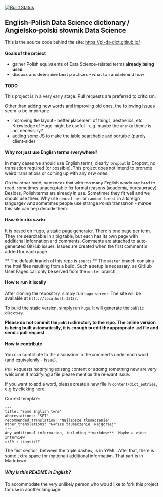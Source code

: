 [![Build Status](https://travis-ci.org/pl-ds-dict/pl-ds-dict.github.com.svg?branch=source)](https://travis-ci.org/pl-ds-dict/pl-ds-dict.github.com)

## English-Polish Data Science dictionary / Angielsko-polski słownik Data Science

This is the source code behind the site: https://pl-ds-dict.github.io/

#### Goals of the project

- gather Polish equivalents of Data Science-related terms **already being used**
- discuss and determine best practices - what to translate and how

#### TODO

This project is in a very early stage. Pull requests are preferred to criticism.

Other than adding new words and improving old ones, the following issues seem to
be important:

- improving the layout - better placement of things, aesthetics, etc. Knowledge
of Hugo might be useful - e.g. maybe the `ananke` theme is not necessary?
- adding some JS to make the table searchable and sortable (purely client-side)


#### Why not just use English terms everywhere?

In many cases we should use English terms, clearly. `Dropout` is Dropout, no
translation required (or possible). This project does not intend to promote
weird translations or coming up with any new ones.

On the other hand, sentences that with too many English words are hard to
read, sometimes unacceptable for formal reasons (academia, bureaucracy).
Besides, Polish terms are already in use. Sometimes they fit well and we should
use them. Why use `neural net` or `random forest` in a foreign language?
And sometimes people use strange Polish translation - maybe this site
can help decode them.


#### How this site works

It is based on [Hugo](https://gohugo.io/), a static page generator. There is
one page per term. They are searchable in a big table, but each has its own page
with additional information and comments. Comments are attached to
auto-generated GitHub issues. Issues are created when the first comment is
added for each page.

** The default branch of this repo is `source`.** The `master` branch
contains the html files resulting from a build. Such a setup is necessary, as
GitHub User Pages can only be served from the `master` branch.

#### How to run it locally

After cloning the repository, simply run `hugo server`. The site will be
available at `http://localhost:1313/`.

To build the static version, simply run `hugo`. It will generate the `public`
directory.

**Please do not commit the `public` directory to the repo. The online version
is being built automatically, it is enough to edit the appropriate `.md` file
and send a pull request**

#### How to contribute

You can contribute to the discussion in the comments under each word
(and equivalently - issue).

Pull Requests modifying existing content or adding something new are very
welcome! If modifying a file please mention the relevant issue.

If you want to add a word, please create a new file in `content/dict_entries`,
e.g by clicking [here](https://github.com/pl-ds-dict/pl-ds-dict.github.com/new/source/content/dict_entries).

Current template:
```
---
title: "Some English term"
abbreviations: "SET"
recommended_translation: "Najlepsze tłumaczenie"
other_translations: "Gorsze tłumaczenie, Najgorzej"
---
Any additional information, including **markdown**. Maybe a video interview
with a linguist?
```

The first section, between the triple dashes, is in YAML. After that, there
is some extra space for (optional) additional information. That part is in
Markdown.

##### Why is this README in English?

To accommodate the very unlikely person who would like to fork this project
for use in another language.
